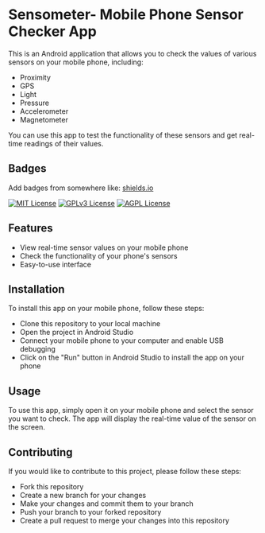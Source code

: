 # Sensometer- Mobile Phone Sensor Checker App

This is an Android application that allows you to check the values of various sensors on your mobile phone, including:

- Proximity
- GPS
- Light
- Pressure
- Accelerometer
- Magnetometer

You can use this app to test the functionality of these sensors and get real-time readings of their values.

## Badges

Add badges from somewhere like: [shields.io](https://shields.io/)

[![MIT License](https://img.shields.io/badge/License-MIT-green.svg)](https://choosealicense.com/licenses/mit/)
[![GPLv3 License](https://img.shields.io/badge/License-GPL%20v3-yellow.svg)](https://opensource.org/licenses/)
[![AGPL License](https://img.shields.io/badge/license-AGPL-blue.svg)](http://www.gnu.org/licenses/agpl-3.0)

## Features

- View real-time sensor values on your mobile phone
- Check the functionality of your phone's sensors
- Easy-to-use interface

## Installation

To install this app on your mobile phone, follow these steps:

- Clone this repository to your local machine
- Open the project in Android Studio
- Connect your mobile phone to your computer and enable USB debugging
- Click on the "Run" button in Android Studio to install the app on your phone

## Usage

To use this app, simply open it on your mobile phone and select the sensor you want to check. The app will display the real-time value of the sensor on the screen.

## Contributing

If you would like to contribute to this project, please follow these steps:

- Fork this repository
- Create a new branch for your changes
- Make your changes and commit them to your branch
- Push your branch to your forked repository
- Create a pull request to merge your changes into this repository
